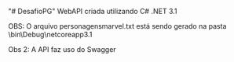 "# DesafioPG" 
WebAPI criada utilizando C# .NET 3.1


OBS: O arquivo personagensmarvel.txt está sendo gerado na pasta \bin\Debug\netcoreapp3.1

Obs 2: A API faz uso do Swagger
